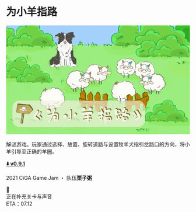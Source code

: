 # 为小羊指路

![cover](assets/cover.png)

解谜游戏。玩家通过选择、放置、旋转道路与设置牧羊犬指引岔路口的方向，将小羊引导至正确的羊圈。

**[:arrow_down: v0.9.1](https://github.com/kawa-yoiko/sheepdog/releases/tag/v0.9.1)**

2021 CiGA Game Jam ・ 队伍**栗子粥**

:construction:  
正在补充关卡与声音  
ETA：07.12  
